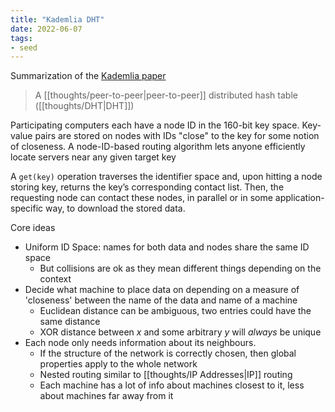 ```yaml
---
title: "Kademlia DHT"
date: 2022-06-07
tags:
- seed
---
```


Summarization of the [Kademlia paper](https://pdos.csail.mit.edu/~petar/papers/maymounkov-kademlia-lncs.pdf)

> A [[thoughts/peer-to-peer|peer-to-peer]] distributed hash table ([[thoughts/DHT|DHT]])

Participating computers each have a node ID in the 160-bit key space. Key-value pairs are stored on nodes with IDs "close" to the key for some notion of closeness. A node-ID-based routing algorithm lets anyone efficiently locate servers near any given target key

A `get(key)` operation traverses the identifier space and, upon hitting a node storing key, returns the key’s corresponding contact list. Then, the requesting node can contact these nodes, in parallel or in some application-specific way, to download the stored data.

Core ideas
- Uniform ID Space: names for both data and nodes share the same ID space
	- But collisions are ok as they mean different things depending on the context
- Decide what machine to place data on depending on a measure of 'closeness' between the name of the data and name of a machine
	- Euclidean distance can be ambiguous, two entries could have the same distance
	- XOR distance between $x$ and some arbitrary $y$ will *always* be unique
- Each node only needs information about its neighbours.
	- If the structure of the network is correctly chosen, then global properties apply to the whole network
	- Nested routing similar to [[thoughts/IP Addresses|IP]] routing
	- Each machine has a lot of info about machines closest to it, less about machines far away from it